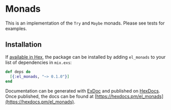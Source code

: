 # Monads

This is an implementation of the `Try` and `Maybe` monads. Please see tests for examples.

## Installation

If [available in Hex](https://hex.pm/docs/publish), the package can be installed
by adding `el_monads` to your list of dependencies in `mix.exs`:

```elixir
def deps do
  [{:el_monads, "~> 0.1.0"}]
end
```

Documentation can be generated with [ExDoc](https://github.com/elixir-lang/ex_doc)
and published on [HexDocs](https://hexdocs.pm). Once published, the docs can
be found at [https://hexdocs.pm/el_monads](https://hexdocs.pm/el_monads).

